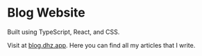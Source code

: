 # Blog Website

Built using TypeScript, React, and CSS.

Visit at [blog.dhz.app](http://blog.dhz.app). Here you can find all my articles that I write.
